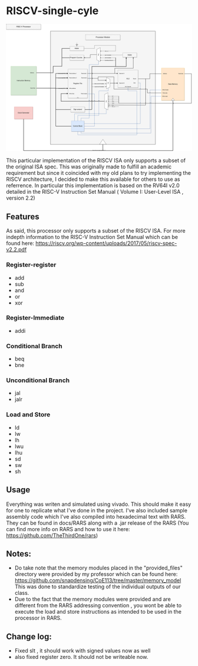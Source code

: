 # RISCV-single-cyle
![Processor Diagram](/docs/images/RISC-V_Processor.svg)

This particular implementation of the RISCV ISA only supports a subset of the original ISA spec. This was originally 
made to fulfill an academic requirement but since it coincided with my old plans to try implementing the RISCV architecture, 
I decided to make this available for others to use as referrence. In particular this implementation is based on the RV64I v2.0 detailed in
the RISC-V Instruction Set Manual ( Volume I: User-Level ISA , version 2.2)

## Features
As said, this processor only supports a subset of the RISCV ISA. For more indepth information to the RISC-V Instruction Set Manual which can be found here:
https://riscv.org/wp-content/uploads/2017/05/riscv-spec-v2.2.pdf
### Register-register
* add
* sub
* and
* or
* xor
### Register-Immediate
* addi
### Conditional Branch
* beq
* bne
### Unconditional Branch
* jal
* jalr
### Load and Store
* ld
* lw
* lh
* lwu
* lhu
* sd
* sw
* sh

## Usage
Everything was writen and simulated using vivado. This should make it easy for one to replicate what I've done in the project. 
I've also included sample assembly code which I've also compiled into hexadecimal text with RARS. They can be found in docs/RARS along with
a .jar release of the RARS (You can find more info on RARS and how to use it here: https://github.com/TheThirdOne/rars)
  
## Notes:
* Do take note that the memory modules placed in the "provided_files" directory were provided by my professor which can be found here:
https://github.com/snapdensing/CoE113/tree/master/memory_model 
This was done to standardize testing of the individual outputs of our class.
* Due to the fact that the memory modules were provided and are different from the RARS addressing convention
, you wont be able to execute the load and store instructions as intended to be used in the processor in RARS.

## Change log:
* Fixed slt , it should work with signed values now as well
* also fixed register zero. It should not be writeable now.
